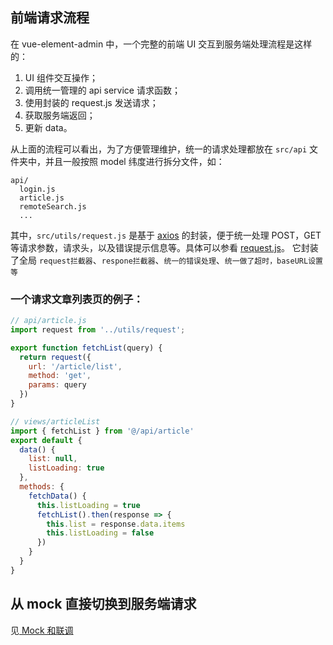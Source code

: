 ## 前端请求流程

在 vue-element-admin 中，一个完整的前端 UI 交互到服务端处理流程是这样的：

1. UI 组件交互操作；
3. 调用统一管理的 api service 请求函数；
4. 使用封装的 request.js 发送请求；
5. 获取服务端返回；
7. 更新 data。

从上面的流程可以看出，为了方便管理维护，统一的请求处理都放在 `src/api` 文件夹中，并且一般按照 model 纬度进行拆分文件，如：

```
api/
  login.js
  article.js
  remoteSearch.js
  ...
```

其中，`src/utils/request.js` 是基于 [axios](https://github.com/axios/axios) 的封装，便于统一处理 POST，GET 等请求参数，请求头，以及错误提示信息等。具体可以参看 [request.js](https://github.com/PanJiaChen/vue-element-admin/blob/master/src/utils/request.js)。
它封装了全局 `request拦截器`、`respone拦截器`、`统一的错误处理`、`统一做了超时，baseURL设置等`

### 一个请求文章列表页的例子：

```js
// api/article.js
import request from '../utils/request';

export function fetchList(query) {
  return request({
    url: '/article/list',
    method: 'get',
    params: query
  })
}

// views/articleList
import { fetchList } from '@/api/article'
export default {
  data() {
    list: null,
    listLoading: true
  },
  methods: {
    fetchData() {
      this.listLoading = true
      fetchList().then(response => {
        this.list = response.data.items
        this.listLoading = false
      })
    }
  }
}
```


## 从 mock 直接切换到服务端请求
见[ Mock 和联调](mock-api.md)
